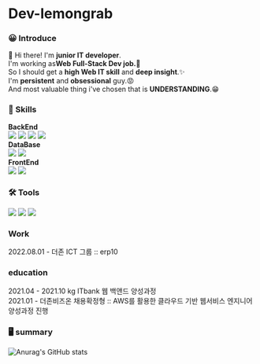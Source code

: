 # Dev-lemongrab

### 😀 Introduce
👋 Hi there! I'm **junior IT developer**.<br/> 
I'm working as**Web Full-Stack Dev job.👀**<br/>
So I should get a **high Web IT skill** and **deep insight**.✨<br/>
I'm **persistent** and **obsessional** guy.😡<br/>
And most valuable thing i've chosen that is **UNDERSTANDING**.😁<br/>

### 💪 Skills

**BackEnd**
<br/>
<img src="https://img.shields.io/badge/Java-FF0066?style=flat-square&logo=Java&logoColor=white"/>
<img src="https://img.shields.io/badge/Spring-66CC99?style=flat-square&logo=Spring&logoColor=white"/>
<img src="https://img.shields.io/badge/SpringBoot-33CC33?style=flat-square&logo=springboot&logoColor=white"/>
<img src="https://img.shields.io/badge/SpringSecurity-009933?style=flat-square&logo=springsecurity&logoColor=white"/>
<br/>
**DataBase**
<br/>
<img src="https://img.shields.io/badge/MariaDB-3399FF?style=flat-square&logo=MariaDB&logoColor=white"/>
<img src="https://img.shields.io/badge/MySQL-6699FF?style=flat-square&logo=MySQL&logoColor=white"/>
<br/>
**FrontEnd**
<br/>
<img src="https://img.shields.io/badge/React-6600CC?style=flat-square&logo=react&logoColor=white"/>
<img src="https://img.shields.io/badge/Redux-FF33FF?style=flat-square&logo=redux&logoColor=white"/>
<br/>

### 🛠 Tools

<img src="https://img.shields.io/badge/Eclipse-3300CC?style=flat-square&logo=Eclipse IDE&logoColor=white"/>
<img src="https://img.shields.io/badge/VSCode-0033CC?style=flat-square&logo=VisualStudioCode&logoColor=white"/>
<img src="https://img.shields.io/badge/IntelliJ-660099?style=flat-square&logo=Intellijidea&logoColor=white"/>

### Work

2022.08.01 - 더존 ICT 그룹 :: erp10

### education

2021.04 - 2021.10 kg ITbank 웹 백앤드 양성과정   
2021.01 - 더존비즈온 채용확정형 :: AWS를 활용한 클라우드 기반 웹서비스 엔지니어 양성과정 진행 

### 🖥 summary

![Anurag's GitHub stats](https://github-readme-stats.vercel.app/api?username=Dev-lemongrab&show_icons=true&theme=radical)
